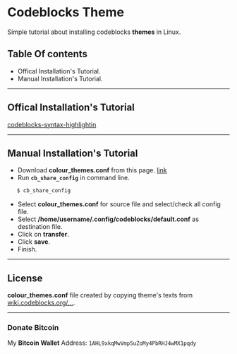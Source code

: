 # Codeblocks Theme
Simple tutorial about installing codeblocks **themes** in Linux.

## Table Of contents
+ Offical Installation's Tutorial.
+ Manual Installation's Tutorial.

---
## Offical Installation's Tutorial
[codeblocks-syntax-highlightin](http://wiki.codeblocks.org/index.php?title=Syntax_highlighting_custom_colour_themes)

---
## Manual Installation's Tutorial
* Download **colour_themes.conf** from this page. [link](https://github.com/mlibre/codeblocks_theme/blob/master/colour_themes.conf)  
* Run <code>**cb_share_config**</code> in command line.
~~~bash
   $ cb_share_config
~~~
* Select **colour_themes.conf** for source file and select/check all config file.  
* Select **/home/username/.config/codeblocks/default.conf** as destination file.  
* Click on **transfer**.
* Click **save**.
* Finish.  

---
## License
**colour_themes.conf** file created by copying theme's texts from [wiki.codeblocks.org/...](http://wiki.codeblocks.org/index.php?title=Syntax_highlighting_custom_colour_themes).

---
### Donate Bitcoin
My **Bitcoin Wallet** Address: `1AHL9xkqMwVmp5uZoMy4PbRHJ4wMX1pqdy`

